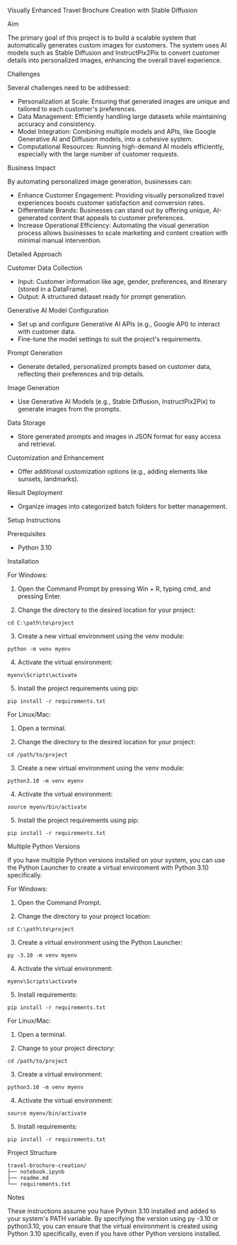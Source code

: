  Visually Enhanced Travel Brochure Creation with Stable Diffusion

Aim

The primary goal of this project is to build a scalable system that automatically generates custom images for customers. The system uses AI models such as Stable Diffusion and InstructPix2Pix to convert customer details into personalized images, enhancing the overall travel experience.

Challenges

Several challenges need to be addressed:

- Personalization at Scale: Ensuring that generated images are unique and tailored to each customer's preferences.
- Data Management: Efficiently handling large datasets while maintaining accuracy and consistency.
- Model Integration: Combining multiple models and APIs, like Google Generative AI and Diffusion models, into a cohesive system.
- Computational Resources: Running high-demand AI models efficiently, especially with the large number of customer requests.

Business Impact

By automating personalized image generation, businesses can:

- Enhance Customer Engagement: Providing visually personalized travel experiences boosts customer satisfaction and conversion rates.
- Differentiate Brands: Businesses can stand out by offering unique, AI-generated content that appeals to customer preferences.
- Increase Operational Efficiency: Automating the visual generation process allows businesses to scale marketing and content creation with minimal manual intervention.

Detailed Approach

Customer Data Collection
- Input: Customer information like age, gender, preferences, and itinerary (stored in a DataFrame).
- Output: A structured dataset ready for prompt generation.

Generative AI Model Configuration
- Set up and configure Generative AI APIs (e.g., Google API) to interact with customer data.
- Fine-tune the model settings to suit the project's requirements.

Prompt Generation
- Generate detailed, personalized prompts based on customer data, reflecting their preferences and trip details.

Image Generation
- Use Generative AI Models (e.g., Stable Diffusion, InstructPix2Pix) to generate images from the prompts.

Data Storage
- Store generated prompts and images in JSON format for easy access and retrieval.

Customization and Enhancement
- Offer additional customization options (e.g., adding elements like sunsets, landmarks).

Result Deployment
- Organize images into categorized batch folders for better management.

Setup Instructions

Prerequisites
- Python 3.10

 Installation

For Windows:

1. Open the Command Prompt by pressing Win + R, typing cmd, and pressing Enter.

2. Change the directory to the desired location for your project:
```
cd C:\path\to\project
```

3. Create a new virtual environment using the venv module:
```
python -m venv myenv
```

4. Activate the virtual environment:
```
myenv\Scripts\activate
```

5. Install the project requirements using pip:
```
pip install -r requirements.txt
```

For Linux/Mac:

1. Open a terminal.

2. Change the directory to the desired location for your project:
```
cd /path/to/project
```

3. Create a new virtual environment using the venv module:
```
python3.10 -m venv myenv
```

4. Activate the virtual environment:
```
source myenv/bin/activate
```

5. Install the project requirements using pip:
```
pip install -r requirements.txt
```

Multiple Python Versions

If you have multiple Python versions installed on your system, you can use the Python Launcher to create a virtual environment with Python 3.10 specifically.

For Windows:

1. Open the Command Prompt.

2. Change the directory to your project location:
```
cd C:\path\to\project
```

3. Create a virtual environment using the Python Launcher:
```
py -3.10 -m venv myenv
```

4. Activate the virtual environment:
```
myenv\Scripts\activate
```

5. Install requirements:
```
pip install -r requirements.txt
```

For Linux/Mac:

1. Open a terminal.

2. Change to your project directory:
```
cd /path/to/project
```

3. Create a virtual environment:
```
python3.10 -m venv myenv
```

4. Activate the virtual environment:
```
source myenv/bin/activate
```

5. Install requirements:
```
pip install -r requirements.txt
```

Project Structure

```
travel-brochure-creation/
├── notebook.ipynb
├── readme.md
└── requirements.txt
```

Notes

These instructions assume you have Python 3.10 installed and added to your system's PATH variable. By specifying the version using py -3.10 or python3.10, you can ensure that the virtual environment is created using Python 3.10 specifically, even if you have other Python versions installed.
